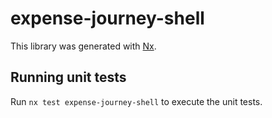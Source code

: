 # expense-journey-shell

This library was generated with [Nx](https://nx.dev).

## Running unit tests

Run `nx test expense-journey-shell` to execute the unit tests.
